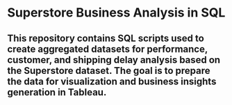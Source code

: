 # Superstore Business Analysis in SQL
This repository contains SQL scripts used to create aggregated datasets for performance, customer, and shipping delay analysis based on the Superstore dataset. The goal is to prepare the data for visualization and business insights generation in Tableau.
---
